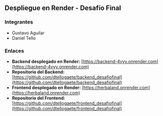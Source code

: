 ## Despliegue en Render - Desafío Final

### Integrantes
* Gustavo Aguilar
* Daniel Tello

### Enlaces

- **Backend desplegado en Render:** [https://backend-4vyy.onrender.com](https://backend-4vyy.onrender.com)
- **Repositorio del Backend:** [https://github.com/dtellogaete/backend_desafiofinal](https://github.com/dtellogaete/backend_desafiofinal)
- **Frontend desplegado en Render:** [https://herbaland.onrender.com](https://herbaland.onrender.com)
- **Repositorio del Frontend:** [https://github.com/dtellogaete/frontend_desafiofinal](https://github.com/dtellogaete/frontend_desafiofinal)

